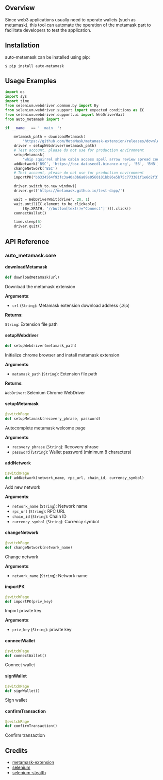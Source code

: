 ## Overview
Since web3 applications usually need to operate wallets (such as metamask), this tool can automate the operation of the metamask part to facilitate developers to test the application.

## Installation
auto-metamask can be installed using pip:

```shell
$ pip install auto-metamask
```

## Usage Examples

```python
import os
import sys
import time
from selenium.webdriver.common.by import By
from selenium.webdriver.support import expected_conditions as EC
from selenium.webdriver.support.ui import WebDriverWait
from auto_metamask import *

if __name__ == '__main__':

    metamask_path = downloadMetamask(
        'https://github.com/MetaMask/metamask-extension/releases/download/v10.11.2/metamask-chrome-10.11.2.zip')
    driver = setupWebdriver(metamask_path)
    # Test account, please do not use for production environment
    setupMetamask(
        'whip squirrel shine cabin access spell arrow review spread code fire marine', 'testtest')
    addNetwork('BSC', 'https://bsc-dataseed1.binance.org', '56', 'BNB')
    changeNetwork('BSC')
    # Test account, please do not use for production environment
    importPK("bb334564f93fc3a40a3b6a89e0560101bb86e5b75c773381f1e6d2f37fc5c5ba")

    driver.switch_to.new_window()
    driver.get('https://metamask.github.io/test-dapp/')

    wait = WebDriverWait(driver, 20, 1)
    wait.until(EC.element_to_be_clickable(
        (By.XPATH, '//button[text()="Connect"]'))).click()
    connectWallet()

    time.sleep(6)
    driver.quit()
```

## API Reference

<a id="auto_metamask.core"></a>

### auto\_metamask.core

<a id="auto_metamask.core.downloadMetamask"></a>

#### downloadMetamask

```python
def downloadMetamask(url)
```

Download the metamask extension

**Arguments**:

- `url` (`String`): Metamask extension download address (.zip)

**Returns**:

`String`: Extension file path

<a id="auto_metamask.core.setupWebdriver"></a>

#### setupWebdriver

```python
def setupWebdriver(metamask_path)
```

Initialize chrome browser and install metamask extension

**Arguments**:

- `metamask_path` (`String`): Extension file path

**Returns**:

`WebDriver`: Selenium Chrome WebDriver

<a id="auto_metamask.core.setupMetamask"></a>

#### setupMetamask

```python
@switchPage
def setupMetamask(recovery_phrase, password)
```

Autocomplete metamask welcome page

**Arguments**:

- `recovery_phrase` (`String`): Recovery phrase
- `password` (`String`): Wallet password (minimum 8 characters)

<a id="auto_metamask.core.addNetwork"></a>

#### addNetwork

```python
@switchPage
def addNetwork(network_name, rpc_url, chain_id, currency_symbol)
```

Add new network

**Arguments**:

- `network_name` (`String`): Network name
- `rpc_url` (`String`): RPC URL
- `chain_id` (`String`): Chain ID
- `currency_symbol` (`String`): Currency symbol

<a id="auto_metamask.core.changeNetwork"></a>

#### changeNetwork

```python
@switchPage
def changeNetwork(network_name)
```

Change network

**Arguments**:

- `network_name` (`String`): Network name

<a id="auto_metamask.core.importPK"></a>

#### importPK

```python
@switchPage
def importPK(priv_key)
```

Import private key

**Arguments**:

- `priv_key` (`String`): private key

<a id="auto_metamask.core.connectWallet"></a>

#### connectWallet

```python
@switchPage
def connectWallet()
```

Connect wallet

<a id="auto_metamask.core.signWallet"></a>

#### signWallet

```python
@switchPage
def signWallet()
```

Sign wallet

<a id="auto_metamask.core.confirmTransaction"></a>

#### confirmTransaction

```python
@switchPage
def confirmTransaction()
```

Confirm transaction

## Credits

* [metamask-extension](https://github.com/MetaMask/metamask-extension)
* [selenium](https://github.com/SeleniumHQ/selenium)
* [selenium-stealth](https://github.com/diprajpatra/selenium-stealth)
